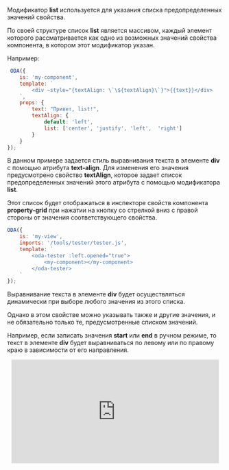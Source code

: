 Модификатор **list** используется для указания списка предопределенных значений свойства.

По своей структуре список **list** является массивом, каждый элемент которого рассматривается как одно из возможных значений свойства компонента, в котором этот модификатор указан.

Например:

```javascript _run_edit_console_[my-component.js]
 ODA({
    is: 'my-component',
    template: `
        <div ~style="{textAlign: \`\${textAlign}\`}">{{text}}</div>
    `,
    props: {
        text: "Привет, list!",
        textAlign: {
            default: 'left',
            list: ['center', 'justify', 'left',  'right']
        }
    }
});
```

В данном примере задается стиль выравнивания текста в элементе **div** c помощью атрибута **text-align**. Для изменения его значения предусмотрено свойство **textAlign**, которое задает список предопределенных значений этого атрибута с помощью модификатора **list**.

Этот список будет отображаться в инспекторе свойств компонента **property-grid** при нажатии на кнопку со стрелкой вниз с правой стороны от значения соответствующего свойства.

```javascript _run_edit_console_[my-view.js]_{my-component.js}_h=170_
ODA({
    is: 'my-view',
    imports: '/tools/tester/tester.js',
    template: `
        <oda-tester :left.opened="true">
            <my-component></my-component>
        </oda-tester>
    `
});
```

Выравнивание текста в элементе **div** будет осуществляться динамически при выборе любого значения из этого списка.

Однако в этом свойстве можно указывать также и другие значения, и не обязательно только те,  предусмотренные списком значений.

Например, если записать значения **start** или **end** в ручном режиме, то текст в элементе **div** будет выравниваться по левому или по правому краю в зависимости от его направления.

<div style="position:relative;padding-bottom:48%; margin:10px">
    <iframe src="https://www.youtube.com/embed/NRh19dpFaio?start=0" frameborder="0" allow="accelerometer; autoplay; encrypted-media; gyroscope; picture-in-picture" allowfullscreen
    	style="position:absolute;width:100%;height:100%;"></iframe>
</div>

